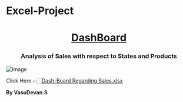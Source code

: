 # Excel-Project
<H1 align="center"><U>DashBoard</U></H1>
<H3 align="center">Analysis of Sales with respect to States and Products</H3>

![image](https://user-images.githubusercontent.com/97030219/166096828-8656e09d-6945-4655-940c-8eb6c6661f0f.png)

Click Here 👉🏻[Dash-Board Regarding Sales.xlsx](https://github.com/vdj-vasudevan/Excel-Project/files/8596373/Dash-Board.Regarding.Sales.xlsx)

<b>By VasuDevan.S</b>
